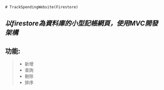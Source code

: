 `# TrackSpendingWebsite(Firestore)`
 ## *以firestore為資料庫的小型記帳網頁，使用MVC開發架構* 
## 功能:
 > * 新增
 > * 查詢
 > * 刪除
 > * 排序
